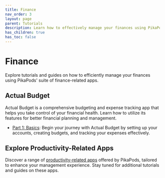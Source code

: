 ```yaml
---
title: Finance
nav_order: 3
layout: page
parent: Tutorials
description: Learn how to effectively manage your finances using PikaPods' finance-related apps.
has_children: true
has_toc: false
---
```


# Finance

Explore tutorials and guides on how to efficiently manage your finances using PikaPods' suite of finance-related apps.

## Actual Budget

Actual Budget is a comprehensive budgeting and expense tracking app that helps you take control of your financial health. Learn how to utilize its features for better financial planning and management.

- [Part 1: Basics](actual-1-basics): Begin your journey with Actual Budget by setting up your accounts, creating budgets, and tracking your expenses effectively.

## Explore Productivity-Related Apps

Discover a range of [productivity-related apps](https://www.pikapods.com/apps#productivity) offered by PikaPods, tailored to enhance your management experience. Stay tuned for additional tutorials and guides on these apps.
